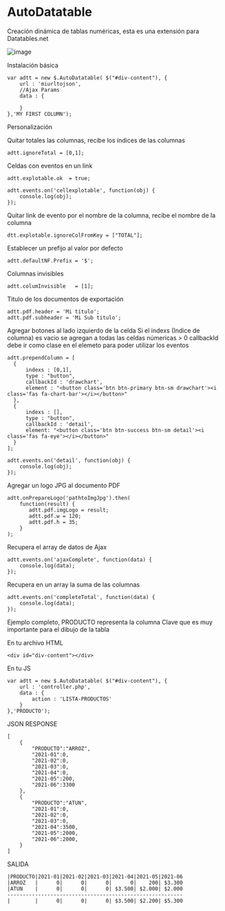 # AutoDatatable
Creación dinámica de tablas numéricas, esta es una extensión para Datatables.net

![image](https://user-images.githubusercontent.com/22845311/140598626-ad77167f-d61e-4732-a972-91664113e24a.png)

Instalación básica
```
var adtt = new $.AutoDatatable( $("#div-content"), {
    url : 'miurltojson',
    //Ajax Params
    data : {
    
    }
},'MY FIRST COLUMN');
```
Personalización

Quitar totales las columnas, recibe los índices de las columnas
```
adtt.ignoreTotal = [0,1];
```

Celdas con eventos en un link
```
adtt.explotable.ok  = true;

adtt.events.on('cellexplotable', function(obj) {
    console.log(obj);
});
```

Quitar link de evento por el nombre de la columna, recibe el nombre de la columna
```
dtt.explotable.ignoreColFromKey = ["TOTAL"];
```

Establecer un prefijo al valor por defecto
```
adtt.defaultNF.Prefix = '$';
```

Columnas invisibles
```
adtt.columInvisible   = [1];
```

Titulo de los documentos de exportación
```
adtt.pdf.header = 'Mi titulo';
adtt.pdf.subheader = 'Mi Sub titulo';
```

Agregar botones al lado izquierdo de la celda
Si el indexs (Indice de columna) es vacio se agregan a todas las celdas númericas > 0
callbackId debe ir como clase en el elemeto para poder utilizar los eventos
```
adtt.prependColumn = [ 
  {
      indexs : [0,1],
      type : "button",
      callbackId : 'drawchart',
      element : "<button class='btn btn-primary btn-sm drawchart'><i class='fas fa-chart-bar'></i></button>"
  },
  {
      indexs : [],
      type : "button",
      callbackId : 'detail',
      element: "<button class='btn btn-success btn-sm detail'><i class='fas fa-eye'></i></button>"
  }
];

adtt.events.on('detail', function(obj) {
    console.log(obj);
});
```



Agregar un logo JPG al documento PDF
```
adtt.onPrepareLogo('pathtoImgJpg').then(
    function(result) {
       adtt.pdf.imgLogo = result;
       adtt.pdf.w = 120;
       adtt.pdf.h = 35;
    }
);
```

Recupera el array de datos de Ajax
```
adtt.events.on('ajaxComplete', function(data) {
    console.log(data);
});

```

Recupera en un array la suma de las columnas
```
adtt.events.on('completeTotal', function(data) {
    console.log(data);
});

```

Ejemplo completo, PRODUCTO representa la columna Clave que es muy importante para el dibujo de la tabla

En tu archivo HTML
```
<div id="div-content"></div>
```
En tu JS
```
var adtt = new $.AutoDatatable( $("#div-content"), {
    url : 'controller.php',  
    data : {
        action : 'LISTA-PRODUCTOS'
    }
},'PRODUCTO');
```
JSON RESPONSE
```
[
    {
        "PRODUCTO":"ARROZ",
        "2021-01":0,
        "2021-02":0,
        "2021-03":0,
        "2021-04":0,
        "2021-05":200,
        "2021-06":3300
    },
    {
        "PRODUCTO":"ATUN",
        "2021-01":0,
        "2021-02":0,
        "2021-03":0,
        "2021-04":3500,
        "2021-05":2000,
        "2021-06":2000,
    }
]
```
SALIDA
```
|PRODUCTO|2021-01|2021-02|2021-03|2021-04|2021-05|2021-06
|ARROZ   |      0|      0|      0|      0|    200| $3.300    
|ATUN    |      0|      0|      0| $3.500| $2.000| $2.000   
--------------------------------------------------------- 
|        |      0|      0|      0| $3.500| $2.200| $5.300 
```

